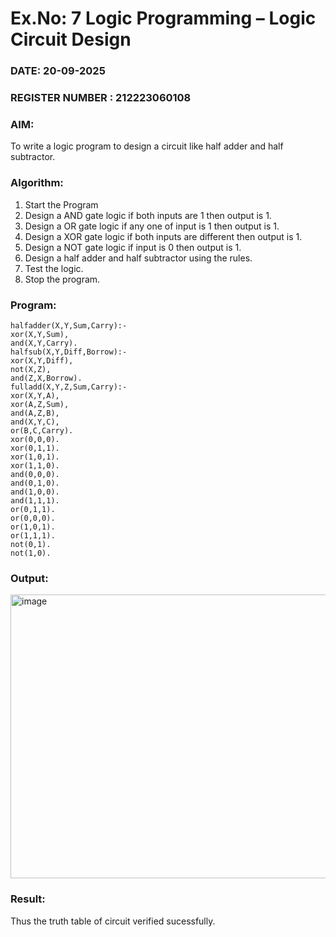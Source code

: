 # Ex.No: 7  Logic Programming –  Logic Circuit Design
### DATE:  20-09-2025                                                                          
### REGISTER NUMBER : 212223060108
### AIM: 
To write a logic program to design a circuit like half adder and half subtractor.
###  Algorithm:
1. Start the Program
2. Design a AND gate logic if both inputs are 1 then output is 1.
3. Design a OR gate logic if any one of input is 1 then output is 1.
4. Design a XOR gate logic if both inputs are different then output is 1.
5. Design a NOT gate logic if input is 0 then output is 1.
6. Design a half adder and half subtractor using the rules.
7. Test the logic.
8. Stop the program.

### Program:
```
halfadder(X,Y,Sum,Carry):-
xor(X,Y,Sum),
and(X,Y,Carry).
halfsub(X,Y,Diff,Borrow):-
xor(X,Y,Diff),
not(X,Z),
and(Z,X,Borrow).
fulladd(X,Y,Z,Sum,Carry):-
xor(X,Y,A),
xor(A,Z,Sum),
and(A,Z,B),
and(X,Y,C),
or(B,C,Carry).
xor(0,0,0).
xor(0,1,1).
xor(1,0,1).
xor(1,1,0).
and(0,0,0).
and(0,1,0).
and(1,0,0).
and(1,1,1).
or(0,1,1).
or(0,0,0).
or(1,0,1).
or(1,1,1).
not(0,1).
not(1,0).

```
### Output:

<img width="965" height="454" alt="image" src="https://github.com/user-attachments/assets/b5c5ffc3-0419-4faf-bb64-6bab0212f0e9" />


### Result:
Thus the truth table of circuit verified sucessfully.
